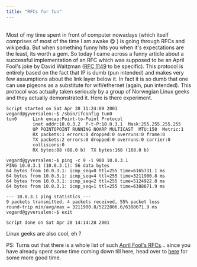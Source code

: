```yaml
---
title: "RFCs for fun"
---
```

<br>
Most of my time spent in front of computer nowadays (which itself comprises of most of the time I am awake &#x1F60B; ) is going through RFCs and wikipedia. But when something funny hits you when it's expectations are the least, its worth a gem. So today I came across a funny article about a successful implementation of an RFC which was supposed to be an April Fool's joke by David Waitzman (<u>RFC 1149</u> to be specific). This protocol is entirely based on the fact that IP is dumb (pun intended) and makes very few assumptions about the link layer below it. In fact it is so dumb that one can use pigeons as a substitute for wifi/ethernet (again, pun intended). This protocol was actually taken seriously by a group of Norwegian Linux geeks and they actually demonstrated it. Here is there experiment.

```
Script started on Sat Apr 28 11:24:09 2001
vegard@gyversalen:~$ /sbin/ifconfig tun0
tun0      Link encap:Point-to-Point Protocol
          inet addr:10.0.3.2  P-t-P:10.0.3.1  Mask:255.255.255.255
          UP POINTOPOINT RUNNING NOARP MULTICAST  MTU:150  Metric:1
          RX packets:1 errors:0 dropped:0 overruns:0 frame:0
          TX packets:2 errors:0 dropped:0 overruns:0 carrier:0
          collisions:0
          RX bytes:88 (88.0 b)  TX bytes:168 (168.0 b)

vegard@gyversalen:~$ ping -c 9 -i 900 10.0.3.1
PING 10.0.3.1 (10.0.3.1): 56 data bytes
64 bytes from 10.0.3.1: icmp_seq=0 ttl=255 time=6165731.1 ms
64 bytes from 10.0.3.1: icmp_seq=4 ttl=255 time=3211900.8 ms
64 bytes from 10.0.3.1: icmp_seq=2 ttl=255 time=5124922.8 ms
64 bytes from 10.0.3.1: icmp_seq=1 ttl=255 time=6388671.9 ms

--- 10.0.3.1 ping statistics ---
9 packets transmitted, 4 packets received, 55% packet loss
round-trip min/avg/max = 3211900.8/5222806.6/6388671.9 ms
vegard@gyversalen:~$ exit

Script done on Sat Apr 28 14:14:28 2001
```

Linux geeks are also cool, eh ?

PS: Turns out that there is a whole list of such <u>April Fool's RFCs</u>... since you have already spent some time coming down till here, head over to [here](https://www.wikiwand.com/en/April_Fools%27_Day_Request_for_Comments) for some more good time.

